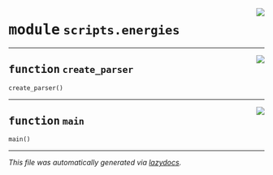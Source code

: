 <!-- markdownlint-disable -->

<a href="https://github.com/spqb/adabmDCApy/blob/main/adabmDCA/scripts/energies.py#L0"><img align="right" style="float:right;" src="https://img.shields.io/badge/-source-cccccc?style=flat-square"></a>

# <kbd>module</kbd> `scripts.energies`





---

<a href="https://github.com/spqb/adabmDCApy/blob/main/adabmDCA/scripts/energies.py#L16"><img align="right" style="float:right;" src="https://img.shields.io/badge/-source-cccccc?style=flat-square"></a>

## <kbd>function</kbd> `create_parser`

```python
create_parser()
```






---

<a href="https://github.com/spqb/adabmDCApy/blob/main/adabmDCA/scripts/energies.py#L23"><img align="right" style="float:right;" src="https://img.shields.io/badge/-source-cccccc?style=flat-square"></a>

## <kbd>function</kbd> `main`

```python
main()
```








---

_This file was automatically generated via [lazydocs](https://github.com/ml-tooling/lazydocs)._
